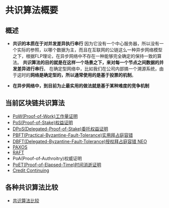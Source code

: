 # 共识算法概要

## 概述

- **共识的本质在于对并发差异执行串行**
  因为它没有一个中心服务器，所以没有一个实际的参照，以哪个数据为主，而且在互联网的公链这么一种异步网络模型之下，根据FLP理论，在异步网络中不存在一种能够完全确定的保持一致的算法。
  **共识算法的目的就是在这样一个场景之下，来对每一个节点之间数据的并发差异进行串行**。
  在确定型网络中，比如我们在公司内部搞一个溯源系统，由于这时的**网络是确定型的，所以通常使用的是基于投票的机制**。

- **在异步网络中，到目前为止最实用的做法就是基于某种难度的竞争机制**

## 当前区块链共识算法

- [PoW(Proof-of-Work)工作量证明](共识算法-POW.md)
- [PoS(Proof-of-Stake)权益证明](共识算法-POS.md)
- [DPoS(Delegated-Proof-of-Stake)委托权益证明](共识算法-DPOS.md)
- [PBFT(Practical-Byzantine-Fault-Tolerance)实用拜占庭容错](共识算法-PBFT.md)
- [DBFT(Delegated-Byzantine-Fault-Tolerance)授权拜占庭容错 NEO](../../公链/NEO/NEO共识机制白皮书.md)
- [PAXOS](共识算法-PAXOS.md)
- [RAFT](共识算法-RAFT.md)
- PoA(Proof-of-Authroitry)权威证明
- [PoET(Proof-of-Elapsed-Time)时间消逝证明](共识算法-PoET.md)
- [Credit Continuing](共识算法-CreditContinuing.md)

## 各种共识算法比较

- [共识算法比较](区块链共识机制简要介绍.md)

